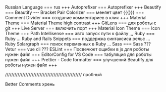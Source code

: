 Russian Language            === rus                                                 +++
Autoprefixer                === Autoprefixer                                        +++
Beautify                    === Beautify                                            ---
Bracket Pair Colorizer      === меняет цвет {{{}}}                                  +++
Comment Divider             === создание комментариев в клик                        +++
Material Theme              === Material Theme  high contrast                       +++ 
GitLens                     === для роботы с git                                    +++
Live Server                 === включить порт                                       +++
Material Icon Theme         === Icon Theme                                          +++
Path Intellisense           === авто запуск пути к файлу                            ,,,
Ruby                        === Ruby                                                ...
Ruby and Rails Snippets     === поддержка синтаксиса рельс                          ...
Ruby Solargraph             === поиск переменных в Ruby                             ...
Sass                        === Sass                                                ???
Vetur                       === vue cli                                             ???
ESLint                      === Посвечюет ощибки в js для роботы нужен файл         +++
EditorConfig for VS Code    === табуляция для роботы нужен файл                     +++
Prettier - Code formatter   === улучшений Beautify для роботы нужен файл            +++

/////////////////////////////////////////////////
пробный

Better Comments хрень
